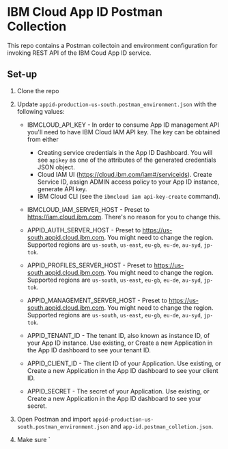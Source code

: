 # IBM Cloud App ID Postman Collection

This repo contains a Postman collectoin and environment configuration for invoking REST API of the IBM Coud App ID service. 

## Set-up

1. Clone the repo

2. Update `appid-production-us-south.postman_environment.json` with the following values:
    
    * IBMCLOUD_API_KEY - In order to consume App ID management API you'll need to have IBM Cloud IAM API key. The key can be obtained from either 
        * Creating service credentials in the App ID Dashboard. You will see `apikey` as one of the attributes of the generated credentials JSON object. 
        * Cloud IAM UI (https://cloud.ibm.com/iam#/serviceids). Create Service ID, assign ADMIN access policy to your App ID instance, generate API key.
        * IBM Cloud CLI (see the `ibmcloud iam api-key-create` command).

    * IBMCLOUD_IAM_SERVER_HOST - Preset to https://iam.cloud.ibm.com. There's no reason for you to change this. 

    * APPID_AUTH_SERVER_HOST - Preset to https://us-south.appid.cloud.ibm.com. You might need to change the region. Supported regions are `us-south`, `us-east`, `eu-gb`, `eu-de`, `au-syd`, `jp-tok`.

    * APPID_PROFILES_SERVER_HOST - Preset to https://us-south.appid.cloud.ibm.com. You might need to change the region. Supported regions are `us-south`, `us-east`, `eu-gb`, `eu-de`, `au-syd`, `jp-tok`.

    * APPID_MANAGEMENT_SERVER_HOST - Preset to https://us-south.appid.cloud.ibm.com. You might need to change the region. Supported regions are `us-south`, `us-east`, `eu-gb`, `eu-de`, `au-syd`, `jp-tok`.

    * APPID_TENANT_ID - The tenant ID, also known as instance ID, of your App ID instance. Use existing, or Create a new Application in the App ID dashboard to see your tenant ID. 

    * APPID_CLIENT_ID - The client ID of your Application. Use existing, or Create a new Application in the App ID dashboard to see your client ID. 

    * APPID_SECRET - The secret of your Application. Use existing, or Create a new Application in the App ID dashboard to see your secret. 

3. Open Postman and import `appid-production-us-south.postman_environment.json` and `app-id.postman_colletion.json`. 

4. Make sure `


